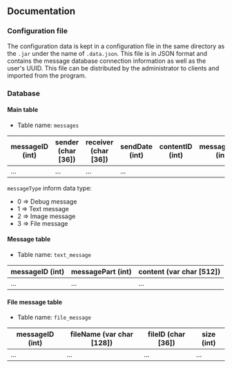 ## Documentation
### Configuration file
The configuration data is kept in a configuration file in the same directory as the `.jar` under the name of `.data.json`. This file is in JSON format and contains the message database connection information as well as the user's UUID. This file can be distributed by the administrator to clients and imported from the program. 

### Database
#### Main table
* Table name: `messages`

| messageID (int) | sender (char [36]) | receiver (char [36]) | sendDate (int) | contentID (int) | messageType (int) |
|-----------------|--------------------|----------------------|----------------|-----------------|-------------------|
| ...             | ...                | ...                  | ...            |                 |                   |

`messageType` inform data type:
* 0 => Debug message
* 1 => Text message
* 2 => Image message
* 3 => File message

#### Message table
* Table name: `text_message`

| messageID (int) | messagePart (int) | content (var char [512]) |
|-----------------|-------------------|--------------------------|
| ...             | ...               | ...                      |

#### File message table
* Table name: `file_message`

| messageID (int) | fileName (var char [128]) | fileID (char [36]) | size (int) |
|-----------------|---------------------------|------------------------|------------|
| ...             | ...                       | ...                    | ...        |